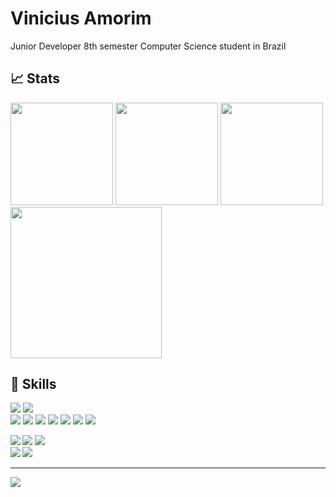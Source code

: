 # Vinicius Amorim
Junior Developer
8th semester Computer Science student in Brazil


## 📈 Stats
<div>
  <img height="164em" src="http://github-profile-summary-cards.vercel.app/api/cards/stats?username=v-amorim&theme=dracula"/>
  <img height="164em" src="http://github-profile-summary-cards.vercel.app/api/cards/most-commit-language?username=v-amorim&theme=dracula"/>
  <img height="164em" src="http://github-profile-summary-cards.vercel.app/api/cards/productive-time?username=v-amorim&theme=dracula&utcOffset=-3"/>
  <img height="241.8em" src="http://github-profile-summary-cards.vercel.app/api/cards/profile-details?username=v-amorim&theme=dracula"/>
</div>


## 🤖 Skills
![][python]
![][autohotkey]<br>
![][latex]
![][javascript]
![][ruby]
![][rubyonrails]
![][sqlite]
![][docker]
![][kubernetes]

![][visualstudiocode]<b>
![][windows]
![][windowsterminal]<br>
![][linux]
![][gnu-bash]

---
![][waves]

[///]: # (URL - Editor and OS)
[visualstudiocode]:https://img.shields.io/badge/VS_Code-informational?logo=visualstudiocode&style=flat&logoColor=79dafa&labelColor=282a36&color=ff6e96
[windows]:https://img.shields.io/badge/Windows-informational?logo=windows&style=flat&logoColor=79dafa&labelColor=282a36&color=ff6e96
[windowsterminal]:https://img.shields.io/badge/WTerminal-informational?logo=windowsterminal&style=flat&logoColor=79dafa&labelColor=282a36&color=ff6e96
[linux]:https://img.shields.io/badge/Linux-informational?logo=linux&style=flat&logoColor=79dafa&labelColor=282a36&color=5e4053
[gnu-bash]:https://img.shields.io/badge/Bash-informational?logo=gnu-bash&style=flat&logoColor=79dafa&labelColor=282a36&color=5e4053

[///]: # (URL - Languages)
[python]:https://img.shields.io/badge/Python-informational?logo=python&style=flat&logoColor=79dafa&labelColor=282a36&color=ff6e96
[autohotkey]:https://img.shields.io/badge/Auto_Hotkey-informational?logo=autohotkey&style=flat&logoColor=79dafa&labelColor=282a36&color=ff6e96
[ruby]:https://img.shields.io/badge/Ruby-informational?logo=ruby&style=flat&logoColor=79dafa&labelColor=282a36&color=5e4053
[rubyonrails]:https://img.shields.io/badge/Ruby_on_Rails-informational?logo=rubyonrails&style=flat&logoColor=79dafa&labelColor=282a36&color=5e4053
[javascript]:https://img.shields.io/badge/JavaScript-informational?logo=javascript&style=flat&logoColor=79dafa&labelColor=282a36&color=5e4053
[latex]:https://img.shields.io/badge/LaTeX-informational?logo=latex&style=flat&logoColor=79dafa&labelColor=282a36&color=5e4053

[///]: # (URL - Tools)
[sqlite]:https://img.shields.io/badge/SQLite-informational?logo=sqlite&style=flat&logoColor=79dafa&labelColor=282a36&color=5e4053
[docker]:https://img.shields.io/badge/Docker-informational?logo=docker&style=flat&logoColor=79dafa&labelColor=282a36&color=5e4053
[kubernetes]:https://img.shields.io/badge/Kubernetes-informational?logo=kubernetes&style=flat&logoColor=79dafa&labelColor=282a36&color=5e4053

[///]: # (URL - Stats)
[stats_with_score]:https://github-readme-stats.vercel.app/api?username=v-amorim&show_icons=true&theme=dracula&include_all_commits=true&hide_border=true
[stats_score]:https://streak-stats.demolab.com?user=v-amorim&theme=dracula&date_format=M%20j%5B%2C%20Y%5D
[stats_leetcode]:https://leetcode.card.workers.dev/?username=XXX
[stats_most_used_languages]:https://github-readme-stats.vercel.app/api/top-langs/?username=v-amorim&layout=compact&langs_count=7&theme=dracula

[///]: # (URL - Extra)
[waves]:https://raw.githubusercontent.com/v-amorim/v-amorim/main/svg/Bottom.svg
